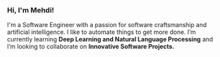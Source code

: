 ### Hi, I'm Mehdi!
I'm a Software Engineer with a passion for software craftsmanship and artificial intelligence. I like to automate things to get more done. I’m currently learning **Deep Learning and Natural Language Processing** and I’m looking to collaborate on **Innovative Software Projects.**
